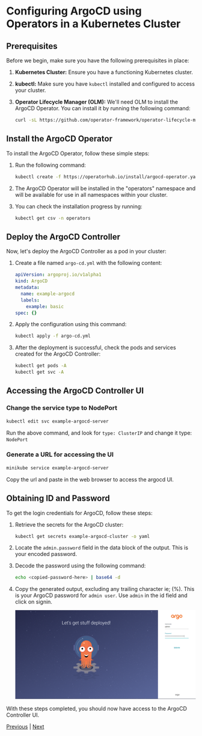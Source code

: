 # Configuring ArgoCD using Operators in a Kubernetes Cluster

## Prerequisites

Before we begin, make sure you have the following prerequisites in place:

1. **Kubernetes Cluster:** Ensure you have a functioning Kubernetes cluster.

2. **kubectl:** Make sure you have `kubectl` installed and configured to access your cluster.

3. **Operator Lifecycle Manager (OLM):** We'll need OLM to install the ArgoCD Operator. You can install it by running the following command:

   ```sh
   curl -sL https://github.com/operator-framework/operator-lifecycle-manager/releases/download/v0.25.0/install.sh | bash -s v0.25.0
   ```

## Install the ArgoCD Operator
To install the ArgoCD Operator, follow these simple steps:

1. Run the following command:

   ```sh
   kubectl create -f https://operatorhub.io/install/argocd-operator.yaml
   ```

2. The ArgoCD Operator will be installed in the "operators" namespace and will be available for use in all namespaces within your cluster.

3. You can check the installation progress by running:

   ```sh
   kubectl get csv -n operators
   ```

## Deploy the ArgoCD Controller

Now, let's deploy the ArgoCD Controller as a pod in your cluster:

1. Create a file named `argo-cd.yml` with the following content:

   ```yaml
   apiVersion: argoproj.io/v1alpha1
   kind: ArgoCD
   metadata:
     name: example-argocd
     labels:
       example: basic
   spec: {}
   ```

2. Apply the configuration using this command:

   ```sh
   kubectl apply -f argo-cd.yml
   ```

3. After the deployment is successful, check the pods and services created for the ArgoCD Controller:

   ```sh
   kubectl get pods -A
   kubectl get svc -A
   ```

## Accessing the ArgoCD Controller UI

### Change the service type to NodePort
```sh
kubectl edit svc example-argocd-server
```
Run the above command, and look for `type: ClusterIP` and change it type: `NodePort`

### Generate a URL for accessing the UI
```sh
minikube service example-argocd-server
```
Copy the url and paste in the web browser to access the argocd UI. 


## Obtaining ID and Password

To get the login credentials for ArgoCD, follow these steps:

1. Retrieve the secrets for the ArgoCD cluster:

   ```sh
   kubectl get secrets example-argocd-cluster -o yaml
   ```

2. Locate the `admin.password` field in the data block of the output. This is your encoded password.

3. Decode the password using the following command:

   ```sh
   echo <copied-password-here> | base64 -d
   ```

4. Copy the generated output, excluding any trailing character ie; (%). This is your ArgoCD password for `admin user`. Use `admin` in the id field and click on signin.

   ![ArgoCD UI Access](./../images/ArgoCD%20UI%20Access.png)

With these steps completed, you should now have access to the ArgoCD Controller UI.  

[Previous](./01.%20Configure-k8s-cluster.md) | [Next](./03.%20Deploy-app-using-argocd.md)
